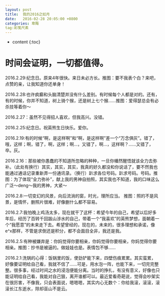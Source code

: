 ```yaml
---
layout: post
title:  我的2016之如月
date:   2016-02-28 20:05:00 +0800
categories: 卑陬
tag:彩笺尺素
---
```


* content
{:toc}

时间会证明，一切都值得。
====================================
2016.2.29:纪念日。原来4年很快。来日未必方长。推图：要不我表个白？来吧，点赞的亲，让我知道你还单身！

2016.2.28:也许疯癫和头脑清楚并没有什么差别。有时候每个人都是对的。还有，有的时候，你并不知道，树上骑个猴，还是树上七个猴……推图：爱得瑟总会有必杀技等着你～

2016.2.27：虽然不见得招人喜欢，但我高兴。没错。

2016.2.25:纪念日。祝英熊生日快乐。爱你。

2016.2.19:有的时候“啊，是这样啊”和“啊，是这样啊”差一个“万念俱灰”。错了，哦，这样；啊，错了，啊，这样；啊…，又错了，啊…，这样啊？……又错了，卒。灰。

2016.2.16：那些被你愚蠢的不知道所忽略的种种，一旦你幡然醒悟就该全力去弥补。（此处有换行）其实，其实，其实，我真的好久都没和你说话了，要不然我也能通过通话记录重新弄一份通讯录。（换行）趴求各位号码。趴求号码。号码。推图：为了体现“全力弥补”，献上我的男神自拍照，其实我也不知道，我的口味这么广泛～deng～我的男神，大紧～

2016.2.8:一切变幻的风景，向后流淌的窗，时光，理所应当。 推图：照的不是风景，是情怀，删照片很难，好像删什么都不容易。

2016.2.7:我怕晚上鸡汤太多，现在就干了这杯：希望今年的自己，希望以后好多年后，经历了百转千回跋山涉水的自己，带着一个“我喜欢”的英熊梦想，面朝着一个“我愿意”的未来走下去。希望曾经的，现在的，未来的，很多理想和承诺，像e^x那样，不管是求倒还是积分，都不会面目全非，我还是我。

2016.2.5:有种被嫌弃是：你妈觉得你要相亲，你妈觉得你要相亲，你妈觉得你要相亲。推图：抄书是被逼的。做娃娃也是。表情包不够……

2016.2.1:洗锅的心得：饭锅里的饭，使劲铲能下来，四壁伤痕累累。其实蛮累，好像要证明给自己看，我就不信了……可是，用水泡一阵，也能下来，一切完完整整。很多事，经过时间之水的浸泡便能分离。当时的挣扎，有没有意义，好像也只能证明给自己看，我能对自己狠，离开谁都可以。最近爱看奇葩说，觉得会吵架实在很厉害，不像我，只会表面说，嗯嗯嗯，其实内心无数个：你给我滚，滚滚，滚滚长江东逝水，除却巫山不是云。